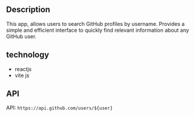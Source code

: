 ## Description

This app, allows users to search GitHub profiles by username. Provides a simple and efficient interface to quickly find relevant information about any GitHub user.

## technology

- reactjs
- vite js

## API 
API: `https://api.github.com/users/${user}`

